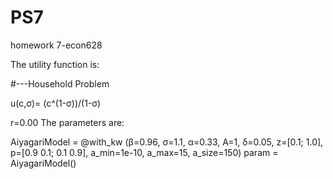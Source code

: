 # PS7
homework 7-econ628

The utility function is:

#---Household Problem

u(c,σ)= (c^(1-σ))/(1-σ) 

r=0.00 
The parameters are:

AiyagariModel = @with_kw (β=0.96,
    σ=1.1,
    α=0.33, 
    A=1,
    δ=0.05,
    z=[0.1; 1.0],
    p=[0.9 0.1; 0.1 0.9],
    a_min=1e-10,
    a_max=15,
    a_size=150) 
param = AiyagariModel()
